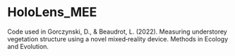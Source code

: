 # HoloLens_MEE
Code used in Gorczynski, D., &amp; Beaudrot, L. (2022). Measuring understorey vegetation structure using a novel mixed‐reality device. Methods in Ecology and Evolution. 
